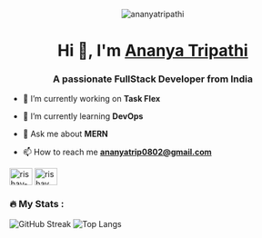 <p align="center"> <img src="https://img.freepik.com/free-vector/hand-drawn-web-developers_23-2148819604.jpg?w=996&t=st=1693550031~exp=1693550631~hmac=599d12755cdeb6d60131e3f3b607d5ee4ab58bb2e81e60b42a11fe1aabe19653" alt="ananyatripathi" /> </p>
<h1 align="center">Hi 👋, I'm <a href="https://ananya-tripathi.github.io/portfolio/">Ananya Tripathi</a></h1>
<h3 align="center">A passionate FullStack Developer from India</h3>
<p align="center"></p>

- 🔭 I’m currently working on **Task Flex**

- 🌱 I’m currently learning **DevOps**

- 💬 Ask me about **MERN**

- 📫 How to reach me **ananyatrip0802@gmail.com**

<a href="https://www.linkedin.com/in/tripathi-ananya/" target="blank"><img align="center" src="https://raw.githubusercontent.com/rahuldkjain/github-profile-readme-generator/master/src/images/icons/Social/linked-in-alt.svg" alt="rishav-chanda-b89a791b3" height="30" width="40" /></a>
<a href="https://www.instagram.com/_yana_892/" target="blank"><img align="center" src="https://raw.githubusercontent.com/rahuldkjain/github-profile-readme-generator/master/src/images/icons/Social/instagram.svg" alt="rishav_chanda" height="30" width="40" /></a>

### :fire: My Stats :

![GitHub Streak](http://github-readme-streak-stats.herokuapp.com?user=ananya-tripathi&theme=tokyonight)
![Top Langs](https://github-readme-stats.vercel.app/api/top-langs/?username=ananya-tripathi&layout=compact&theme=tokyonight)

